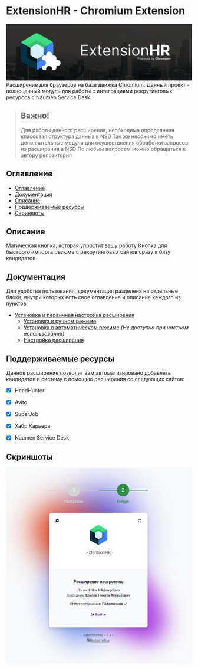 # ExtensionHR - Chromium Extension
![sd](doc/header.png)
Расширение для браузеров на базе движка Chromium. 
Данный проект - полноценный модуль для работы с интеграциями рекрутинговых ресурсов с Naumen Service Desk.

> ## Важно!
> Для работы данного расширения, необходима определнная классовая структура данных в NSD
> Так же необхимо иметь дополнительные модули для осуществления обработки запросов из расширения в NSD
> По любым вопросам можно обращаться к автору репозитория

<a name="sign"></a>
## Оглавление
* [Оглавление](#sign)
* [Документация](#doc)
* [Описание](#description)
* [Поддерживаемые ресурсы](#resources)
* [Скриншоты](#screenshots)


<a name="description"></a>

## Описание 
Магическая кнопка, которая упростит вашу работу
Кнопка для быстрого импорта резюме с рекрутинговых сайтов сразу в базу кандидатов

<a name="doc"></a>

## Документация
Для удобства пользования, документация разделена на отдельные блоки, внутри которых есть свое оглавление и описание каждого из пунктов
* [Установка и первичная настройка расширения](/doc/install/install.md)
  * [Установка в ручном режиме](/doc/install/install.md#manual)
  * [<s>Установка в автоматическом режиме</s>]() *(Не доступна при частном использовании)*
  * [Настройка расширения](/doc/install/install.md#settings)

<a name="resources"></a>

## Поддерживаемые ресурсы
Данное расширение позволит вам автоматизировано добавлять кандидатов в систему с помощью расширения со следующих сайтов: 
- [x] HeadHunter
- [x] Avito
- [x] SuperJob
- [x] Хабр Карьера
- [x] Naumen Service Desk


<a name="screenshots"></a>

## Скриншоты

![Главная станица](doc/indexPage.png)


